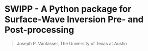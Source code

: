 # SWIPP - A Python package for Surface-Wave Inversion Pre- and Post-processing

> Joseph P. Vantassel, The University of Texas at Austin
